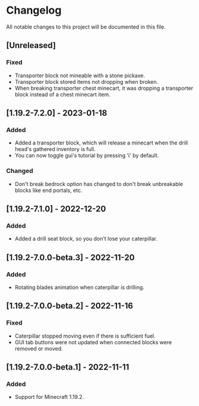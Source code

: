 # Changelog

All notable changes to this project will be documented in this file.

## [Unreleased]

### Fixed

- Transporter block not mineable with a stone pickaxe.
- Transporter block stored items not dropping when broken.
- When breaking transporter chest minecart, it was dropping a transporter block instead of a chest minecart item.

## [1.19.2-7.2.0] - 2023-01-18

### Added

- Added a transporter block, which will release a minecart when the drill head's gathered inventory is full.
- You can now toggle gui's tutorial by pressing 'i' by default.

### Changed

- Don't break bedrock option has changed to don't break unbreakable blocks like end portals, etc.

## [1.19.2-7.1.0] - 2022-12-20

### Added

- Added a drill seat block, so you don't lose your caterpillar.

## [1.19.2-7.0.0-beta.3] - 2022-11-20

### Added

- Rotating blades animation when caterpillar is drilling.

## [1.19.2-7.0.0-beta.2] - 2022-11-16

### Fixed

- Caterpillar stopped moving even if there is sufficient fuel.
- GUI tab buttons were not updated when connected blocks were removed or moved.

## [1.19.2-7.0.0-beta.1] - 2022-11-11

### Added

- Support for Minecraft 1.19.2.